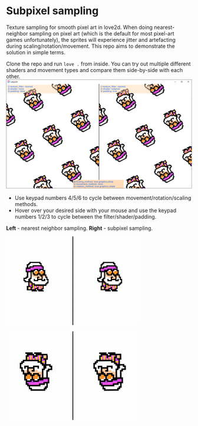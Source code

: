 # Subpixel sampling
Texture sampling for smooth pixel art in love2d. When doing nearest-neighbor
sampling on pixel art (which is the default for most pixel-art games
unfortunately), the sprites will experience jitter and artefacting during
scaling/rotation/movement. This repo aims to demonstrate the solution in simple
terms.

Clone the repo and run `love .` from inside. You can try out multiple different
shaders and movement types and compare them side-by-side with each other.
![](./screenshot.png)

- Use keypad numbers 4/5/6 to cycle between movement/rotation/scaling methods.
- Hover over your desired side with your mouse and use the keypad numbers 1/2/3
  to cycle between the filter/shader/padding.

**Left** - nearest neighbor sampling. **Right** - subpixel sampling.

![](scaling.gif)

![](rotation.gif)
